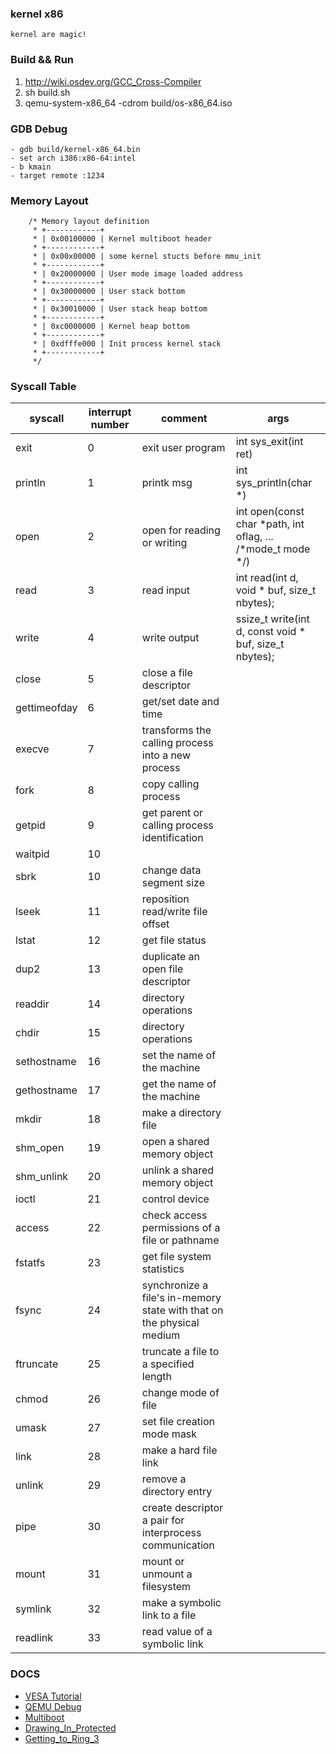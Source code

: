 ### kernel x86

`kernel are magic!`

### Build && Run

1. http://wiki.osdev.org/GCC_Cross-Compiler
2. sh build.sh
3. qemu-system-x86_64 -cdrom build/os-x86_64.iso

### GDB Debug

    - gdb build/kernel-x86_64.bin
    - set arch i386:x86-64:intel
    - b kmain
    - target remote :1234

### Memory Layout

```
    /* Memory layout definition
     * +------------+
     * | 0x00100000 | Kernel multiboot header
     * +------------+
     * | 0x00x00000 | some kernel stucts before mmu_init
     * +------------+
     * | 0x20000000 | User mode image loaded address
     * +------------+
     * | 0x30000000 | User stack bottom
     * +------------+
     * | 0x30010000 | User stack heap bottom
     * +------------+
     * | 0xc0000000 | Kernel heap bottom
     * +------------+
     * | 0xdfffe000 | Init process kernel stack
     * +------------+
     */
```

### Syscall Table

syscall|interrupt number|comment|args
---|---|---|---
exit|0|exit user program|int sys_exit(int ret)
println|1|printk msg|int sys_println(char *)
open|2|open for reading or writing|int open(const char *path, int oflag, ... /*mode_t mode */)
read|3|read input|int read(int d, void * buf, size_t nbytes);
write|4|write output|ssize_t write(int d, const void * buf, size_t nbytes);
close|5|close a file descriptor
gettimeofday|6|get/set date and time
execve|7|transforms the calling process into a new process
fork|8|copy calling process
getpid|9|get parent or calling process identification
waitpid|10|
sbrk|10|change data segment size
lseek|11|reposition read/write file offset
lstat|12|get file status
dup2|13|duplicate an open file descriptor
readdir|14|directory operations
chdir|15|directory operations
sethostname|16|set the name of the machine
gethostname|17|get the name of the machine
mkdir|18|make a directory file
shm_open|19|open a shared memory object
shm_unlink|20|unlink a shared memory object
ioctl|21|control device
access|22|check access permissions of a file or pathname
fstatfs|23|get file system statistics
fsync|24|synchronize a file's in-memory state with that on the physical medium
ftruncate|25|truncate a file to a specified length
chmod|26|change mode of file
umask|27|set file creation mode mask
link|28|make a hard file link
unlink|29|remove a directory entry
pipe|30|create descriptor a pair for interprocess communication
mount|31|mount or unmount a filesystem
symlink|32|make a symbolic link to a file
readlink|33|read value of a symbolic link

### DOCS

- [VESA Tutorial](http://wiki.osdev.org/User:Omarrx024/VESA_Tutorial)
- [QEMU Debug](http://wiki.osdev.org/QEMU_and_GDB_in_long_mode)
- [Multiboot](https://www.gnu.org/software/grub/manual/multiboot/multiboot.html)
- [Drawing_In_Protected](http://wiki.osdev.org/Drawing_In_Protected_Mode#Drawing_Text)
- [Getting_to_Ring_3](http://wiki.osdev.org/Getting_to_Ring_3)

